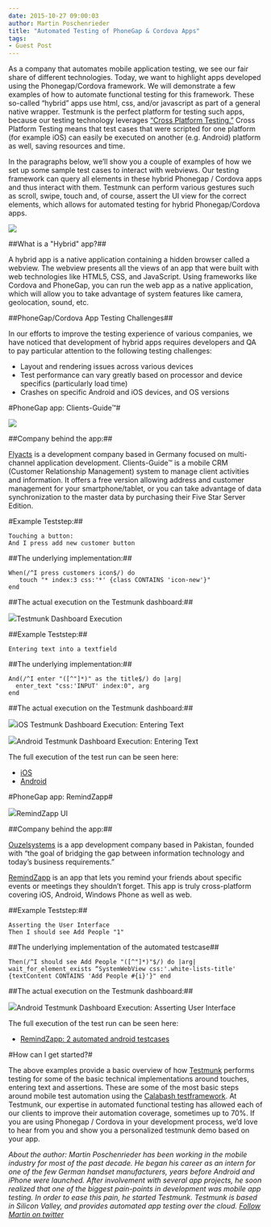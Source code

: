 ```yaml
---
date: 2015-10-27 09:00:03
author: Martin Poschenrieder
title: "Automated Testing of PhoneGap & Cordova Apps"
tags:
- Guest Post
---
```


As a company that automates mobile application testing, we see our fair share of different technologies. Today, we want to highlight apps developed using the Phonegap/Cordova framework. We will demonstrate a few examples of how to automate functional testing for this framework. These so-called “hybrid” apps use html, css, and/or javascript as part of a general native wrapper. Testmunk is the perfect platform for testing such apps, because our testing technology leverages [“Cross Platform Testing.”](http://blog.testmunk.com/cross-platform-mobile-testing-page-object/) Cross Platform Testing means that test cases that were scripted for one platform (for example iOS) can easily be executed on another (e.g. Android) platform as well, saving resources and time.

In the paragraphs below, we’ll show you a couple of examples of how we set up some sample test cases to interact with webviews. Our testing framework can query all elements in these hybrid Phonegap / Cordova apps and thus interact with them. Testmunk can perform various gestures such as scroll, swipe, touch and, of course, assert the UI view for the correct elements, which allows for automated testing for hybrid Phonegap/Cordova apps.

![](/uploads/blog/2015-10/phonegap-cordova-logos.png)

##What is a "Hybrid" app?##

A hybrid app is a native application containing a hidden browser called a webview. The webview presents all the views of an app that were built with web technologies like HTML5, CSS, and JavaScript. Using frameworks like Cordova and PhoneGap, you can run the web app as a native application, which will allow you to take advantage of system features like camera, geolocation, sound, etc.

##PhoneGap/Cordova App Testing Challenges##

In our efforts to improve the testing experience of various companies, we have noticed that development of hybrid apps requires developers and QA to pay particular attention to the following testing challenges:

- Layout and rendering issues across various devices
- Test performance can vary greatly based on processor and device specifics (particularly load time)
- Crashes on specific Android and iOS devices, and OS versions

#PhoneGap app: Clients-Guide™#

![](/uploads/blog/2015-10/clients-guide-logo.png)

##Company behind the app:##

[Flyacts](http://www.flyacts.com/) is a development company based in Germany focused on multi-channel application development.
Clients-Guide™ is a mobile CRM (Customer Relationship Management) system to manage client activities and information. It offers a free version allowing address and customer management for your smartphone/tablet, or you can take advantage of data synchronization to the master data by purchasing their Five Star Server Edition.

#Example Teststep:##

    Touching a button:
    And I press add new customer button

##The underlying implementation:##

    When(/^I press customers icon$/) do
       touch "* index:3 css:'*' {class CONTAINS 'icon-new'}"
    end

##The actual execution on the Testmunk dashboard:##

![](/uploads/blog/2015-10/clients-guide-dashboard-execution.png)Testmunk Dashboard Execution

##Example Teststep:##

    Entering text into a textfield

##The underlying implementation:##

    And(/^I enter "([^"]*)" as the title$/) do |arg|
      enter_text "css:'INPUT' index:0", arg
    end

##The actual execution on the Testmunk dashboard:##

![](/uploads/blog/2015-10/clients-guide-dashboard-execution-enter-mobile-testing-ios.png)iOS Testmunk Dashboard Execution: Entering Text

![](/uploads/blog/2015-10/clients-guide-dashboard-execution-enter-mobile-testing-android.png)Android Testmunk Dashboard Execution: Entering Text

The full execution of the test run can be seen here:

- [iOS](https://testmunk.com/testrun/560d8e14e4b04605e211b65b/testcase/560d8e16744ea39dae69f617)
- [Android](https://testmunk.com/testrun/560d7ebee4b0bba21c244487/testcase/560d7ebe3004f592f94de3a6)

#PhoneGap app: RemindZapp#

![](/uploads/blog/2015-10/remindzapp-screenshots.png)RemindZapp UI

##Company behind the app:##

[Ouzelsystems](http://ouzelsystems.com/) is a app development company based in Pakistan, founded with “the goal of bridging the gap between information technology and today’s business requirements.”

[RemindZapp](http://remindzapp.com/) is an app that lets you remind your friends about specific events or meetings they shouldn’t forget. This app is truly cross-platform covering iOS, Android, Windows Phone as well as web.

##Example Teststep:##

    Asserting the User Interface
    Then I should see Add People "1"

##The underlying implementation of the automated testcase##

    Then(/^I should see Add People "([^"]*)"$/) do |arg|
    wait_for_element_exists “SystemWebView css:'.white-lists-title' {textContent CONTAINS 'Add People #{i}'}" end

##The actual execution on the Testmunk dashboard:##

![](/uploads/blog/2015-10/remindzapp-testmunk-dashboard-execution.png)Android Testmunk Dashboard Execution: Asserting User Interface

The full execution of the test run can be seen here:

- [RemindZapp: 2 automated android testcases](https://testmunk.com/testrun/55f9861ce4b00e92161e5a5e)

#How can I get started?#

The above examples provide a basic overview of how [Testmunk](https://testmunk.com/) performs testing for some of the basic technical implementations around touches, entering text and assertions. These are some of the most basic steps around mobile test automation using the [Calabash testframework](http://docs.testmunk.com/en/latest/steps.html). At Testmunk, our expertise in automated functional testing has allowed each of our clients to improve their automation coverage, sometimes up to 70%. If you are using Phonegap / Cordova in your development process, we’d love to hear from you and show you a personalized testmunk demo based on your app.

*About the author:*
*Martin Poschenrieder has been working in the mobile industry for most of the past decade. He began his career as an intern for one of the few German handset manufacturers, years before Android and iPhone were launched. After involvement with several app projects, he soon realized that one of the biggest pain-points in development was mobile app testing. In order to ease this pain, he started Testmunk. Testmunk is based in Silicon Valley, and provides automated app testing over the cloud.*
*[Follow Martin on twitter](https://twitter.com/mposchenrieder)*